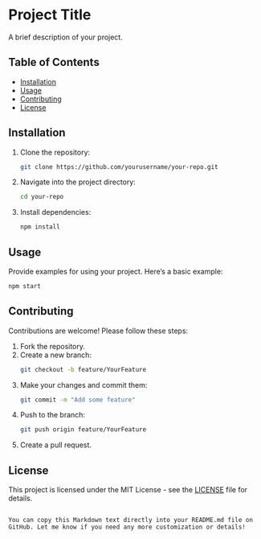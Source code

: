 
# Project Title

A brief description of your project.

## Table of Contents

- [Installation](#installation)
- [Usage](#usage)
- [Contributing](#contributing)
- [License](#license)

## Installation

1. Clone the repository:
   ```bash
   git clone https://github.com/yourusername/your-repo.git
   ```
2. Navigate into the project directory:
   ```bash
   cd your-repo
   ```
3. Install dependencies:
   ```bash
   npm install
   ```

## Usage

Provide examples for using your project. Here’s a basic example:

```bash
npm start
```

## Contributing

Contributions are welcome! Please follow these steps:

1. Fork the repository.
2. Create a new branch:
   ```bash
   git checkout -b feature/YourFeature
   ```
3. Make your changes and commit them:
   ```bash
   git commit -m "Add some feature"
   ```
4. Push to the branch:
   ```bash
   git push origin feature/YourFeature
   ```
5. Create a pull request.

## License

This project is licensed under the MIT License - see the [LICENSE](LICENSE) file for details.
```

You can copy this Markdown text directly into your README.md file on GitHub. Let me know if you need any more customization or details!

